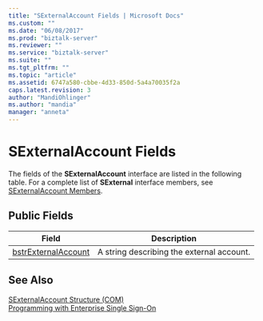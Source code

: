 ```yaml
---
title: "SExternalAccount Fields | Microsoft Docs"
ms.custom: ""
ms.date: "06/08/2017"
ms.prod: "biztalk-server"
ms.reviewer: ""
ms.service: "biztalk-server"
ms.suite: ""
ms.tgt_pltfrm: ""
ms.topic: "article"
ms.assetid: 6747a580-cbbe-4d33-850d-5a4a70035f2a
caps.latest.revision: 3
author: "MandiOhlinger"
ms.author: "mandia"
manager: "anneta"
---
```

# SExternalAccount Fields
The fields of the **SExternalAccount** interface are listed in the following table. For a complete list of **SExternal** interface members, see [SExternalAccount Members](../core/sexternalaccount-members.md).  
  
## Public Fields  
  
|Field|Description|  
|-----------|-----------------|  
|[bstrExternalAccount](../core/sexternalaccount-bstrexternalaccount-field.md)|A string describing the external account.|  
  
## See Also  
 [SExternalAccount Structure (COM)](../core/sexternalaccount-structure-com.md)   
 [Programming with Enterprise Single Sign-On](../core/programming-with-enterprise-single-sign-on.md)